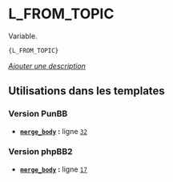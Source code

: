 # L_FROM_TOPIC


Variable.

```html
{L_FROM_TOPIC}
```

[*Ajouter une description*](https://fa-tvars.appspot.com/var/L_FROM_TOPIC)

## Utilisations dans les templates

### Version PunBB
* __[`merge_body`](../tpl/var/punbb/merge_body.md#readme) :__ ligne [`32`](../tpl/src/punbb/merge_body.tpl#L32)

### Version phpBB2
* __[`merge_body`](../tpl/var/subsilver/merge_body.md#readme) :__ ligne [`17`](../tpl/src/subsilver/merge_body.tpl#L17)